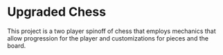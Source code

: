 # Upgraded Chess 

This project is a two player spinoff of chess that employs mechanics that allow progression for the player and customizations for pieces and the board.    

